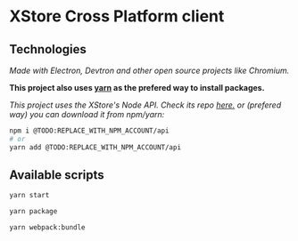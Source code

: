 # XStore Cross Platform client

## Technologies

*Made with Electron, Devtron and other open source projects like Chromium.*

**This project also uses [yarn](https://yarnpkg.com) as the prefered way to install packages.** 

*This project uses the XStore's Node API. Check its repo [here.](https://github.com/X-Store-App/api-cs) or (prefered way) you can download it from npm/yarn:*
```bash
npm i @TODO:REPLACE_WITH_NPM_ACCOUNT/api
# or
yarn add @TODO:REPLACE_WITH_NPM_ACCOUNT/api
```

## Available scripts

```bash
yarn start
```

```bash
yarn package
```

```bash
yarn webpack:bundle
```
